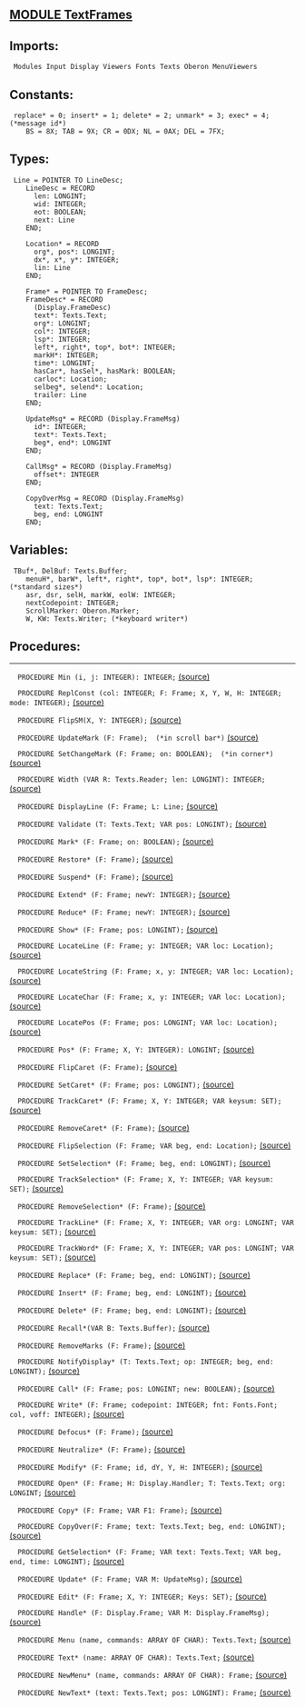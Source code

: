 
## [MODULE TextFrames](https://github.com/io-core/Edit/blob/main/TextFrames.Mod)

  ## Imports:
` Modules Input Display Viewers Fonts Texts Oberon MenuViewers`

## Constants:
```
 replace* = 0; insert* = 1; delete* = 2; unmark* = 3; exec* = 4; (*message id*)
    BS = 8X; TAB = 9X; CR = 0DX; NL = 0AX; DEL = 7FX;

```
## Types:
```
 Line = POINTER TO LineDesc;
    LineDesc = RECORD
      len: LONGINT;
      wid: INTEGER;
      eot: BOOLEAN;
      next: Line
    END;

    Location* = RECORD
      org*, pos*: LONGINT;
      dx*, x*, y*: INTEGER;
      lin: Line
    END;

    Frame* = POINTER TO FrameDesc;
    FrameDesc* = RECORD
      (Display.FrameDesc)
      text*: Texts.Text;
      org*: LONGINT;
      col*: INTEGER;
      lsp*: INTEGER;
      left*, right*, top*, bot*: INTEGER;
      markH*: INTEGER;
      time*: LONGINT;
      hasCar*, hasSel*, hasMark: BOOLEAN;
      carloc*: Location;
      selbeg*, selend*: Location;
      trailer: Line
    END;

    UpdateMsg* = RECORD (Display.FrameMsg)
      id*: INTEGER;
      text*: Texts.Text;
      beg*, end*: LONGINT
    END;

    CallMsg* = RECORD (Display.FrameMsg)
      offset*: INTEGER
    END;

    CopyOverMsg = RECORD (Display.FrameMsg)
      text: Texts.Text;
      beg, end: LONGINT
    END;

```
## Variables:
```
 TBuf*, DelBuf: Texts.Buffer;
    menuH*, barW*, left*, right*, top*, bot*, lsp*: INTEGER; (*standard sizes*)
    asr, dsr, selH, markW, eolW: INTEGER;
    nextCodepoint: INTEGER;
    ScrollMarker: Oberon.Marker;
    W, KW: Texts.Writer; (*keyboard writer*)

```
## Procedures:
---

`  PROCEDURE Min (i, j: INTEGER): INTEGER;` [(source)](https://github.com/io-core/Edit/blob/main/TextFrames.Mod#L64)


`  PROCEDURE ReplConst (col: INTEGER; F: Frame; X, Y, W, H: INTEGER; mode: INTEGER);` [(source)](https://github.com/io-core/Edit/blob/main/TextFrames.Mod#L71)


`  PROCEDURE FlipSM(X, Y: INTEGER);` [(source)](https://github.com/io-core/Edit/blob/main/TextFrames.Mod#L78)


`  PROCEDURE UpdateMark (F: Frame);  (*in scroll bar*)` [(source)](https://github.com/io-core/Edit/blob/main/TextFrames.Mod#L90)


`  PROCEDURE SetChangeMark (F: Frame; on: BOOLEAN);  (*in corner*)` [(source)](https://github.com/io-core/Edit/blob/main/TextFrames.Mod#L99)


`  PROCEDURE Width (VAR R: Texts.Reader; len: LONGINT): INTEGER;` [(source)](https://github.com/io-core/Edit/blob/main/TextFrames.Mod#L108)


`  PROCEDURE DisplayLine (F: Frame; L: Line;` [(source)](https://github.com/io-core/Edit/blob/main/TextFrames.Mod#L118)


`  PROCEDURE Validate (T: Texts.Text; VAR pos: LONGINT);` [(source)](https://github.com/io-core/Edit/blob/main/TextFrames.Mod#L133)


`  PROCEDURE Mark* (F: Frame; on: BOOLEAN);` [(source)](https://github.com/io-core/Edit/blob/main/TextFrames.Mod#L144)


`  PROCEDURE Restore* (F: Frame);` [(source)](https://github.com/io-core/Edit/blob/main/TextFrames.Mod#L152)


`  PROCEDURE Suspend* (F: Frame);` [(source)](https://github.com/io-core/Edit/blob/main/TextFrames.Mod#L171)


`  PROCEDURE Extend* (F: Frame; newY: INTEGER);` [(source)](https://github.com/io-core/Edit/blob/main/TextFrames.Mod#L175)


`  PROCEDURE Reduce* (F: Frame; newY: INTEGER);` [(source)](https://github.com/io-core/Edit/blob/main/TextFrames.Mod#L199)


`  PROCEDURE Show* (F: Frame; pos: LONGINT);` [(source)](https://github.com/io-core/Edit/blob/main/TextFrames.Mod#L214)


`  PROCEDURE LocateLine (F: Frame; y: INTEGER; VAR loc: Location);` [(source)](https://github.com/io-core/Edit/blob/main/TextFrames.Mod#L257)


`  PROCEDURE LocateString (F: Frame; x, y: INTEGER; VAR loc: Location);` [(source)](https://github.com/io-core/Edit/blob/main/TextFrames.Mod#L266)


`  PROCEDURE LocateChar (F: Frame; x, y: INTEGER; VAR loc: Location);` [(source)](https://github.com/io-core/Edit/blob/main/TextFrames.Mod#L295)


`  PROCEDURE LocatePos (F: Frame; pos: LONGINT; VAR loc: Location);` [(source)](https://github.com/io-core/Edit/blob/main/TextFrames.Mod#L315)


`  PROCEDURE Pos* (F: Frame; X, Y: INTEGER): LONGINT;` [(source)](https://github.com/io-core/Edit/blob/main/TextFrames.Mod#L330)


`  PROCEDURE FlipCaret (F: Frame);` [(source)](https://github.com/io-core/Edit/blob/main/TextFrames.Mod#L335)


`  PROCEDURE SetCaret* (F: Frame; pos: LONGINT);` [(source)](https://github.com/io-core/Edit/blob/main/TextFrames.Mod#L342)


`  PROCEDURE TrackCaret* (F: Frame; X, Y: INTEGER; VAR keysum: SET);` [(source)](https://github.com/io-core/Edit/blob/main/TextFrames.Mod#L346)


`  PROCEDURE RemoveCaret* (F: Frame);` [(source)](https://github.com/io-core/Edit/blob/main/TextFrames.Mod#L360)


`  PROCEDURE FlipSelection (F: Frame; VAR beg, end: Location);` [(source)](https://github.com/io-core/Edit/blob/main/TextFrames.Mod#L364)


`  PROCEDURE SetSelection* (F: Frame; beg, end: LONGINT);` [(source)](https://github.com/io-core/Edit/blob/main/TextFrames.Mod#L379)


`  PROCEDURE TrackSelection* (F: Frame; X, Y: INTEGER; VAR keysum: SET);` [(source)](https://github.com/io-core/Edit/blob/main/TextFrames.Mod#L388)


`  PROCEDURE RemoveSelection* (F: Frame);` [(source)](https://github.com/io-core/Edit/blob/main/TextFrames.Mod#L415)


`  PROCEDURE TrackLine* (F: Frame; X, Y: INTEGER; VAR org: LONGINT; VAR keysum: SET);` [(source)](https://github.com/io-core/Edit/blob/main/TextFrames.Mod#L419)


`  PROCEDURE TrackWord* (F: Frame; X, Y: INTEGER; VAR pos: LONGINT; VAR keysum: SET);` [(source)](https://github.com/io-core/Edit/blob/main/TextFrames.Mod#L442)


`  PROCEDURE Replace* (F: Frame; beg, end: LONGINT);` [(source)](https://github.com/io-core/Edit/blob/main/TextFrames.Mod#L465)


`  PROCEDURE Insert* (F: Frame; beg, end: LONGINT);` [(source)](https://github.com/io-core/Edit/blob/main/TextFrames.Mod#L491)


`  PROCEDURE Delete* (F: Frame; beg, end: LONGINT);` [(source)](https://github.com/io-core/Edit/blob/main/TextFrames.Mod#L541)


`  PROCEDURE Recall*(VAR B: Texts.Buffer);` [(source)](https://github.com/io-core/Edit/blob/main/TextFrames.Mod#L590)


`  PROCEDURE RemoveMarks (F: Frame);` [(source)](https://github.com/io-core/Edit/blob/main/TextFrames.Mod#L596)


`  PROCEDURE NotifyDisplay* (T: Texts.Text; op: INTEGER; beg, end: LONGINT);` [(source)](https://github.com/io-core/Edit/blob/main/TextFrames.Mod#L600)


`  PROCEDURE Call* (F: Frame; pos: LONGINT; new: BOOLEAN);` [(source)](https://github.com/io-core/Edit/blob/main/TextFrames.Mod#L605)


`  PROCEDURE Write* (F: Frame; codepoint: INTEGER; fnt: Fonts.Font; col, voff: INTEGER);` [(source)](https://github.com/io-core/Edit/blob/main/TextFrames.Mod#L626)


`  PROCEDURE Defocus* (F: Frame);` [(source)](https://github.com/io-core/Edit/blob/main/TextFrames.Mod#L676)


`  PROCEDURE Neutralize* (F: Frame);` [(source)](https://github.com/io-core/Edit/blob/main/TextFrames.Mod#L680)


`  PROCEDURE Modify* (F: Frame; id, dY, Y, H: INTEGER);` [(source)](https://github.com/io-core/Edit/blob/main/TextFrames.Mod#L684)


`  PROCEDURE Open* (F: Frame; H: Display.Handler; T: Texts.Text; org: LONGINT;` [(source)](https://github.com/io-core/Edit/blob/main/TextFrames.Mod#L697)


`  PROCEDURE Copy* (F: Frame; VAR F1: Frame);` [(source)](https://github.com/io-core/Edit/blob/main/TextFrames.Mod#L707)


`  PROCEDURE CopyOver(F: Frame; text: Texts.Text; beg, end: LONGINT);` [(source)](https://github.com/io-core/Edit/blob/main/TextFrames.Mod#L712)


`  PROCEDURE GetSelection* (F: Frame; VAR text: Texts.Text; VAR beg, end, time: LONGINT);` [(source)](https://github.com/io-core/Edit/blob/main/TextFrames.Mod#L722)


`  PROCEDURE Update* (F: Frame; VAR M: UpdateMsg);` [(source)](https://github.com/io-core/Edit/blob/main/TextFrames.Mod#L734)


`  PROCEDURE Edit* (F: Frame; X, Y: INTEGER; Keys: SET);` [(source)](https://github.com/io-core/Edit/blob/main/TextFrames.Mod#L744)


`  PROCEDURE Handle* (F: Display.Frame; VAR M: Display.FrameMsg);` [(source)](https://github.com/io-core/Edit/blob/main/TextFrames.Mod#L828)


`  PROCEDURE Menu (name, commands: ARRAY OF CHAR): Texts.Text;` [(source)](https://github.com/io-core/Edit/blob/main/TextFrames.Mod#L855)


`  PROCEDURE Text* (name: ARRAY OF CHAR): Texts.Text;` [(source)](https://github.com/io-core/Edit/blob/main/TextFrames.Mod#L862)


`  PROCEDURE NewMenu* (name, commands: ARRAY OF CHAR): Frame;` [(source)](https://github.com/io-core/Edit/blob/main/TextFrames.Mod#L867)


`  PROCEDURE NewText* (text: Texts.Text; pos: LONGINT): Frame;` [(source)](https://github.com/io-core/Edit/blob/main/TextFrames.Mod#L873)

